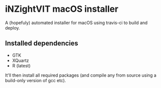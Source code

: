 # iNZightVIT macOS installer

A (hopefuly) automated installer for macOS using travis-ci to build and deploy.


## Installed dependencies

- GTK
- XQuartz
- R (latest)

It'll then install all required packages (and compile any from source using a build-only version of gcc etc).

